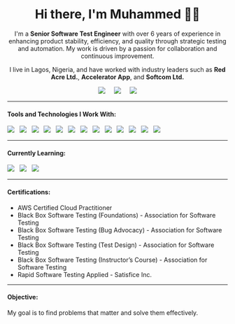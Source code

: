 <h1 align='center'>Hi there, I'm Muhammed 👋🏼</h1>

<p align='center'>
  I'm a <b>Senior Software Test Engineer</b> with over 6 years of experience in enhancing product stability, efficiency, and quality through strategic testing and automation. My work is driven by a passion for collaboration and continuous improvement.
</p>

<p align='center'>
  I live in Lagos, Nigeria, and have worked with industry leaders such as <b>Red Acre Ltd.</b>, <b>Accelerator App</b>, and <b>Softcom Ltd.</b>
</p>

<p align='center'>
  <a href="https://www.linkedin.com/in/ovansa/"><img src="https://img.shields.io/badge/linkedin-%230077B5.svg?&style=for-the-badge&logo=linkedin&logoColor=white" /></a>&nbsp;&nbsp;&nbsp;&nbsp;
  <a href="mailto:aminmuhammad18@gmail.com"><img src="https://img.shields.io/badge/gmail-%23D14836.svg?&style=for-the-badge&logo=gmail&logoColor=white" /></a>&nbsp;&nbsp;&nbsp;&nbsp;
  <a href="https://github.com/ovansa"><img src="https://img.shields.io/badge/github-%2312100E.svg?&style=for-the-badge&logo=github&logoColor=white" /></a>
</p>

<hr>

<h4>Tools and Technologies I Work With:</h4>

<p>
  <img src="https://img.shields.io/badge/-Cypress-%23E5E5E5?style=for-the-badge&logo=cypress&logoColor=058a5e" />&nbsp;&nbsp;
  <img src="https://img.shields.io/badge/JavaScript-%23323330.svg?style=for-the-badge&logo=javascript&logoColor=%23F7DF1E" />&nbsp;&nbsp;
  <img src="https://img.shields.io/badge/TypeScript-%23007ACC.svg?style=for-the-badge&logo=typescript&logoColor=white" />&nbsp;&nbsp;
  <img src="https://img.shields.io/badge/Node.js-6DA55F?style=for-the-badge&logo=node.js&logoColor=white" />&nbsp;&nbsp;
  <img src="https://img.shields.io/badge/React-%2320232a.svg?style=for-the-badge&logo=react&logoColor=%2361DAFB" />&nbsp;&nbsp;
  <img src="https://img.shields.io/badge/Postman-FF6C37?style=for-the-badge&logo=postman&logoColor=white" />&nbsp;&nbsp;
  <img src="https://img.shields.io/badge/GraphQL-E10098?style=for-the-badge&logo=graphql&logoColor=white" />&nbsp;&nbsp;
  <img src="https://img.shields.io/badge/MongoDB-%234ea94b.svg?style=for-the-badge&logo=mongodb&logoColor=white" />&nbsp;&nbsp;
  <img src="https://img.shields.io/badge/AWS-%23FF9900.svg?style=for-the-badge&logo=amazon-aws&logoColor=white" />&nbsp;&nbsp;
  <img src="https://img.shields.io/badge/Jest-C21325?style=for-the-badge&logo=jest&logoColor=white" />&nbsp;&nbsp;
  <img src="https://img.shields.io/badge/Selenium-43B02A?style=for-the-badge&logo=selenium&logoColor=white" />&nbsp;&nbsp;
  <img src="https://img.shields.io/badge/PostgreSQL-336791?style=for-the-badge&logo=postgresql&logoColor=white" />&nbsp;&nbsp;
  <img src="https://img.shields.io/badge/Python-3776AB?style=for-the-badge&logo=python&logoColor=white" />
</p>

<hr>

<h4>Currently Learning:</h4>

<p>
  <img src="https://img.shields.io/badge/Redis-DC382D?style=for-the-badge&logo=redis&logoColor=white" />&nbsp;&nbsp;
  <img src="https://img.shields.io/badge/Playwright-45BA6A?style=for-the-badge&logo=playwright&logoColor=white" />&nbsp;&nbsp;
  <img src="https://img.shields.io/badge/CodeceptJS-yellow?style=for-the-badge&logo=codeceptjs&logoColor=white" />
</p>
<hr>

<h4>Certifications:</h4>

<ul>
  <li>AWS Certified Cloud Practitioner</li>
  <li>Black Box Software Testing (Foundations) - Association for Software Testing</li>
  <li>Black Box Software Testing (Bug Advocacy) - Association for Software Testing</li>
  <li>Black Box Software Testing (Test Design) - Association for Software Testing</li>
  <li>Black Box Software Testing (Instructor’s Course) - Association for Software Testing</li>
  <li>Rapid Software Testing Applied - Satisfice Inc.</li>
</ul>

<hr>

<h4>Objective:</h4>

<p>
  My goal is to find problems that matter and solve them effectively.
</p>

